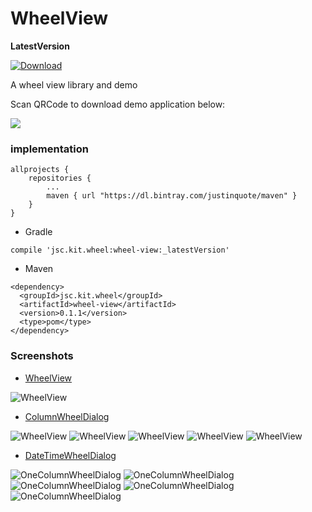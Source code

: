 # WheelView
**LatestVersion**

[ ![Download](https://api.bintray.com/packages/justinquote/maven/wheel-view/images/download.svg) ](https://bintray.com/justinquote/maven/wheel-view/_latestVersion)

A wheel view library and demo


Scan QRCode to download demo application below:

![](/output/wheel_view_demo_qr_code.png)

### implementation
```
allprojects {
    repositories {
        ...
        maven { url "https://dl.bintray.com/justinquote/maven" }
    }
}
```

+ Gradle
```
compile 'jsc.kit.wheel:wheel-view:_latestVersion'
```
+ Maven
```
<dependency>
  <groupId>jsc.kit.wheel</groupId>
  <artifactId>wheel-view</artifactId>
  <version>0.1.1</version>
  <type>pom</type>
</dependency>
```

### Screenshots
+ [WheelView](/wheelLibrary/src/main/java/jsc/kit/wheel/base/WheelView.jave)

![WheelView](/output/shots/wheel_view.png)

+ [ColumnWheelDialog](/wheelLibrary/src/main/java/jsc/kit/wheel/dialog/ColumnWheelDialog.jave)

![WheelView](/output/shots/column_wheel01.png)
![WheelView](/output/shots/column_wheel02.png)
![WheelView](/output/shots/column_wheel03.png)
![WheelView](/output/shots/column_wheel04.png)
![WheelView](/output/shots/column_wheel05.png)

+ [DateTimeWheelDialog](/wheelLibrary/src/main/java/jsc/kit/wheel/dialog/DateTimeWheelDialog.jave)

![OneColumnWheelDialog](/output/shots/date_time_wheel01.png)
![OneColumnWheelDialog](/output/shots/date_time_wheel02.png)
![OneColumnWheelDialog](/output/shots/date_time_wheel03.png)
![OneColumnWheelDialog](/output/shots/date_time_wheel04.png)
![OneColumnWheelDialog](/output/shots/date_time_wheel05.png)
